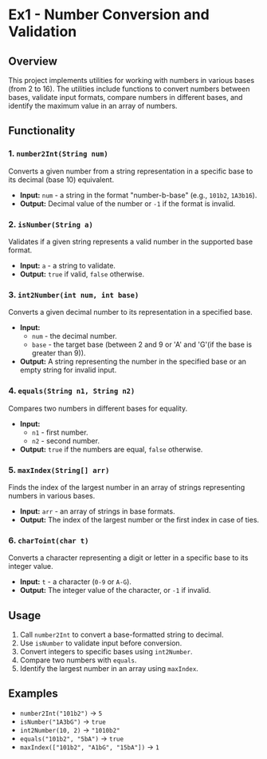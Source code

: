 # Ex1 - Number Conversion and Validation

## Overview
This project implements utilities for working with numbers in various bases (from 2 to 16). The utilities include functions to convert numbers between bases, validate input formats, compare numbers in different bases, and identify the maximum value in an array of numbers.

## Functionality

### 1. `number2Int(String num)`
Converts a given number from a string representation in a specific base to its decimal (base 10) equivalent.
- **Input:** `num` - a string in the format "number-b-base" (e.g., `101b2`, `1A3b16`).
- **Output:** Decimal value of the number or `-1` if the format is invalid.

### 2. `isNumber(String a)`
Validates if a given string represents a valid number in the supported base format.
- **Input:** `a` - a string to validate.
- **Output:** `true` if valid, `false` otherwise.

### 3. `int2Number(int num, int base)`
Converts a given decimal number to its representation in a specified base.
- **Input:**
  - `num` - the decimal number.
  - `base` - the target base (between 2 and 9 or 'A' and 'G'(if the base is greater than 9)).
- **Output:** A string representing the number in the specified base or an empty string for invalid input.

### 4. `equals(String n1, String n2)`
Compares two numbers in different bases for equality.
- **Input:**
  - `n1` - first number.
  - `n2` - second number.
- **Output:** `true` if the numbers are equal, `false` otherwise.

### 5. `maxIndex(String[] arr)`
Finds the index of the largest number in an array of strings representing numbers in various bases.
- **Input:** `arr` - an array of strings in base formats.
- **Output:** The index of the largest number or the first index in case of ties.

### 6. `charToint(char t)`
Converts a character representing a digit or letter in a specific base to its integer value.
- **Input:** `t` - a character (`0-9` or `A-G`).
- **Output:** The integer value of the character, or `-1` if invalid.

## Usage
1. Call `number2Int` to convert a base-formatted string to decimal.
2. Use `isNumber` to validate input before conversion.
3. Convert integers to specific bases using `int2Number`.
4. Compare two numbers with `equals`.
5. Identify the largest number in an array using `maxIndex`.

## Examples
- `number2Int("101b2")` → `5`
- `isNumber("1A3bG")` → `true`
- `int2Number(10, 2)` → `"1010b2"`
- `equals("101b2", "5bA")` → `true`
- `maxIndex(["101b2", "A1bG", "15bA"])` → `1`


